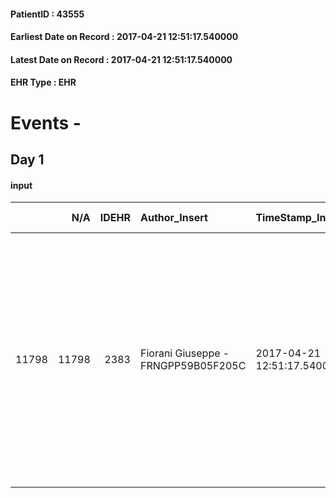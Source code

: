 
#### PatientID : 43555
#### Earliest Date on Record : 2017-04-21 12:51:17.540000
#### Latest Date on Record : 2017-04-21 12:51:17.540000
#### EHR Type : EHR

# Events - 

## Day 1

#### input
|       |    N/A |   IDEHR | Author_Insert                       | TimeStamp_Insert           | EHRType   |   PatientID |   IDDigitalSignDocument | persone_vicine   |   Unnamed: 0_x.1 |   IDANAMNESI_SOCIALE | Patient   | FamigliaAltro   | Paziente_T   | FamigliaAltro_T   |   Non_Rilevabile_x.1 | Note_Non_Rilevabile_x.1   | opt_Problemi   | Note_I                                                                                                                                                                               | ds_note_timori                                                                                             | opt_paziente_a   | opt_famiglia_a   | opt_adeguatezza   | opt_paziente_solo   | opt_presente_assente   | Presenza_minori   | Caregiver_principale   | opt_capacita   | opt_necessario   | opt_presente   | opt_risorse_ec   | opt_paziente_psi   | opt_Ins_vol   | opt_paziente_ad   | opt_caregiver_ad   | opt_esenzione   | opt_inv_civile   | Needs     | Fragility                    | opt_disponibilita_f   | opt_indennita_acc   | opt_famiglia_psi   | opt_disponibilit_paz   |
|------:|-------:|--------:|:------------------------------------|:---------------------------|:----------|------------:|------------------------:|:-----------------|-----------------:|---------------------:|:----------|:----------------|:-------------|:------------------|---------------------:|:--------------------------|:---------------|:-------------------------------------------------------------------------------------------------------------------------------------------------------------------------------------|:-----------------------------------------------------------------------------------------------------------|:-----------------|:-----------------|:------------------|:--------------------|:-----------------------|:------------------|:-----------------------|:---------------|:-----------------|:---------------|:-----------------|:-------------------|:--------------|:------------------|:-------------------|:----------------|:-----------------|:----------|:-----------------------------|:----------------------|:--------------------|:-------------------|:-----------------------|
| 11798 |  11798 |    2383 | Fiorani Giuseppe - FRNGPP59B05F205C | 2017-04-21 12:51:17.540000 | EHR       |       43555 |                  725848 | N/A              |             5887 |                 3746 | No#0      | Si#1            | No#0         | Si#1              |                    0 | NR                        | No#0           | Pz in condizioni di coma,non in grado di avere cognizione del suo grave quadro clinico preterminale . I nipoti sono informati della gravit√† del quadro clinico e della terminalit√† | I nipoti sono preparati alla terminalit√† . Preferiscono che avvenga all'interno di una struttura protetta | Indefinite#2     | Congruenti#1     | Si#1              | No#0                | Assente#0              | No#0              | il nipote              | Adeguato#0     | No#0             | No#0           | Adeguate#1       | No#0               | No#0          | Problematica#0    | Totale#2           | No#0            | No#0             | Clinici#0 | sovraccarico assistenziale#4 | No#0                  | No#0                | No#0               | No#0                   |


